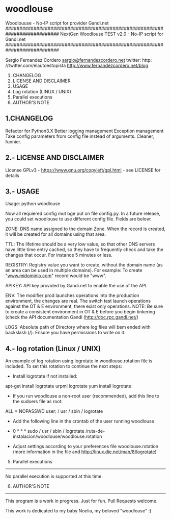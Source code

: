 # woodlouse
Woodlouuse - No-IP script for provider Gandi.net
###########################################################################
NextGen Woodlouse TEST v2.0 - No-IP script for Gandi.net
###########################################################################

Sergio Fernandez Cordero <sergio@fernandezcordero.net>
twitter: http: //twitter.com/elautoestopista
http://www.fernandezcordero.net/blog

1. CHANGELOG
2. LICENSE AND DISCLAIMER
3. USAGE
4. Log rotation (LINUX / UNIX)
5. Parallel executions
6. AUTHOR'S NOTE

1.CHANGELOG
------------

Refactor for Python3.X
Better logging management
Exception management
Take config parameters from config file instead of arguments.
Cleaner, funnier.


2.- LICENSE AND DISCLAIMER
---------------------------

License GPLv3 - https://www.gnu.org/copyleft/gpl.html - see LICENSE for details

3.- USAGE
--------

Usage: python woodlouse

Now all requiered config mut bge put on file config.py. In a future release, you could set woodlouse to use different
config file. Fields are below:

ZONE: DNS name assigned to the domain Zone. When the record is created, it will be created for all domains
using that area.

TTL: The lifetime should be a very low value, so that other DNS servers have little time entry
cached, so they have to frequently check and take the changes that occur. For instance
5 minutes or less.

REGISTRY: Registry value you want to create, without the domain name (as an area can be used in multiple domains).
For example: To create "www.midominio.com" record would be "www".

APIKEY: API key provided by Gandi.net to enable the use of the API.

ENV: The modifier prod launches operations into the production environment, the changes are real.
The switch test launch operations against the OT & E environment, there exist only operations.
NOTE: Be sure to create a consistent environment in OT & E before you begin tinkering (check the
API documentation Gandi (http://doc.rpc.gandi.net/)

LOGS: Absolute path of Directory where log files will bem ended with backslash (/). Ensure you have permissions to
write on it.

4.- log rotation (Linux / UNIX)
---------------------------------------

An example of log rotation using logrotate in woodlouse.rotation file is included. To set this rotation to continue
the next steps:

- Install logrotate if not installed:

apt-get install logrotate
urpmi logrotate
yum install logrotate

- If you run woodlouse a non-root user (recommended), add this line to the sudoers file as root:

ALL = NOPASSWD user: / usr / sbin / logrotate

- Add the following line in the crontab of the user running woodlouse

* 0 * * * sudo / usr / sbin / logrotate /ruta-de-instalacion/woodlouse/woodlouse.rotation

- Adjust settings according to your preferences file woodlouse.rotation (more information in the file and http://linux.die.net/man/8/logrotate)

5. Parallel executions
---------------------

No parallel execution is supported at this time.

6. AUTHOR'S NOTE
-------------------

This program is a work in progress. Just for fun. Pull Requests welcome.

This work is dedicated to my baby Noelia, my beloved "woodlouse" :)
